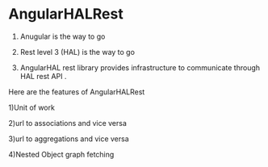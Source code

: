 # AngularHALRest
1) Anugular is the way to go

2) Rest level 3 (HAL) is the way to go

3) AngularHAL rest library provides infrastructure to communicate through HAL rest API .

Here are the features of AngularHALRest

1)Unit of work

2)url to associations and vice versa

3)url to aggregations and vice versa

4)Nested Object graph fetching
